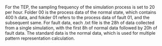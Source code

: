 For the TEP, the sampling frequency of the simulation process is set to 20 per hour. 
Folder 00 is the process data of the normal state, which contains 400 h data, and fokder 01 refers to the process data of fault 01, and the subsequent same. 
For fault data, each .txt file is the 28h of data collected from a single simulation, with the first 8h of normal data followed by 20h of fault data.
The standard data is the normal data, which is used for multiple pattern representation calculation.

